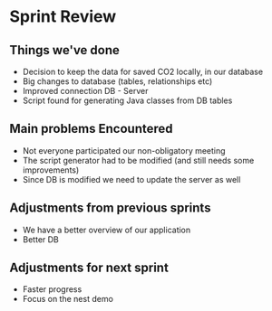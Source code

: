 # Sprint Review

## Things we've done
- Decision to keep the data for saved CO2 locally, in our database
- Big changes to database (tables, relationships etc)
- Improved connection DB - Server
- Script found for generating Java classes from DB tables

## Main problems  Encountered
- Not everyone participated our non-obligatory meeting
- The script generator had to be modified (and still needs some improvements)
- Since DB is modified we need to update the server as well

## Adjustments from previous sprints
- We have a better overview of our application
- Better DB

## Adjustments for next sprint
- Faster progress
- Focus on the nest demo
